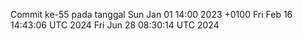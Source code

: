 Commit ke-55 pada tanggal Sun Jan 01 14:00 2023 +0100
Fri Feb 16 14:43:06 UTC 2024
Fri Jun 28 08:30:14 UTC 2024
